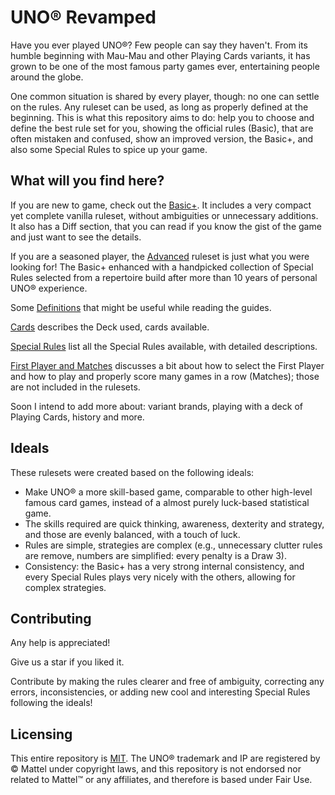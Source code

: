# UNO&reg; Revamped

Have you ever played UNO&reg;? Few people can say they haven't. From its humble beginning with Mau-Mau and other Playing Cards variants, it has grown to be one of the most famous party games ever, entertaining people around the globe.

One common situation is shared by every player, though: no one can settle on the rules. Any ruleset can be used, as long as properly defined at the beginning. This is what this repository aims to do: help you to choose and define the best rule set for you, showing the official rules (Basic), that are often mistaken and confused, show an improved version, the Basic+, and also some Special Rules to spice up your game.

## What will you find here?

If you are new to game, check out the [Basic+](basic-plus-rules.md). It includes a very compact yet complete vanilla ruleset, without ambiguities or unnecessary additions. It also has a Diff section, that you can read if you know the gist of the game and just want to see the details.

If you are a seasoned player, the [Advanced](advanced.md) ruleset is just what you were looking for! The Basic+ enhanced with a handpicked collection of Special Rules selected from a repertoire build after more than 10 years of personal UNO&reg; experience.

Some [Definitions](definitions.md) that might be useful while reading the guides.

[Cards](cards.md) describes the Deck used, cards available.

[Special Rules](special-rules.md) list all the Special Rules available, with detailed descriptions.

[First Player and Matches](first-player-matches.md) discusses a bit about how to select the First Player and how to play and properly score many games in a row (Matches); those are not included in the rulesets.

Soon I intend to add more about: variant brands, playing with a deck of Playing Cards, history and more.

## Ideals

These rulesets were created based on the following ideals:

* Make UNO&reg; a more skill-based game, comparable to other high-level famous card games, instead of a almost purely luck-based statistical game.
* The skills required are quick thinking, awareness, dexterity and strategy, and those are evenly balanced, with a touch of luck.
* Rules are simple, strategies are complex (e.g., unnecessary clutter rules are remove, numbers are simplified: every penalty is a Draw 3).
* Consistency: the Basic+ has a very strong internal consistency, and every Special Rules plays very nicely with the others, allowing for complex strategies.

## Contributing

Any help is appreciated!

Give us a star if you liked it.

Contribute by making the rules clearer and free of ambiguity, correcting any errors, inconsistencies, or adding new cool and interesting Special Rules following the ideals!

## Licensing

This entire repository is [MIT](LICENSE.md). The UNO&reg; trademark and IP are registered by &copy; Mattel under copyright laws, and this repository is not endorsed nor related to Mattel&trade; or any affiliates, and therefore is based under Fair Use.